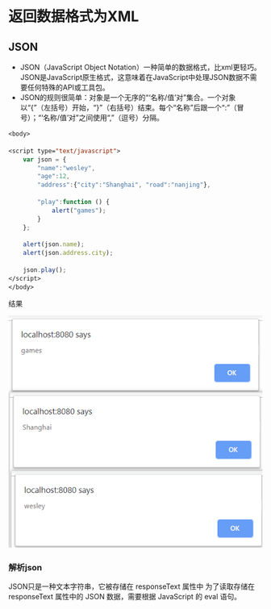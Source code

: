 # 返回数据格式为XML

## JSON

- JSON（JavaScript Object  Notation）一种简单的数据格式，比xml更轻巧。JSON是JavaScript原生格式，这意味着在JavaScript中处理JSON数据不需要任何特殊的API或工具包。 
- JSON的规则很简单：对象是一个无序的“‘名称/值’对”集合。一个对象以“{”（左括号）开始，“}”（右括号）结束。每个“名称”后跟一个“:”（冒号）；“‘名称/值’对”之间使用“,”（逗号）分隔。

```jsp
<body>

<script type="text/javascript">
    var json = {
        "name":"wesley",
        "age":12,
        "address":{"city":"Shanghai", "road":"nanjing"},

        "play":function () {
            alert("games");
        }
    };

    alert(json.name);
    alert(json.address.city);

    json.play();
</script>
</body>
```

结果

![](pic/Snipaste_2019-03-19_20-26-26.png)

### 解析json

JSON只是一种文本字符串，它被存储在 responseText 属性中
为了读取存储在 responseText 属性中的 JSON 数据，需要根据 JavaScript 的 eval 语句。